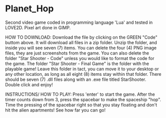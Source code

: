 # Planet_Hop

Second video game coded in programming language 'Lua' and tested in LOVE2D. Pixel art done in GIMP.

HOW TO DOWNLOAD: Download the file by clicking on the GREEN "Code" buttom above. It will download all files in a zip folder. Unzip the folder, and inside you will see seven (7) items. You can delete the four (4) PNG image files, they are just screenshots from the game. You can also delete the folder "Star Shooter - Code" unless you would like to format the code for the game. The folder "Star Shooter - Final Game" is the folder with the playable game! Leave this folder in tact, you can move it to your desktop or any other location, as long as all eight (8) items stay within that folder. There should be seven (7) .dll files along with an .exe file titled StarShooter. Double click and enjoy!

INSTRUCTIONS/ HOW TO PLAY: Press 'enter' to start the game. After the timer counts down from 3, press the spacebar to make the spaceship "hop". Time the pressing of the spacebar right so that you stay floating and don't hit the alien apartments! See how far you can go! 

